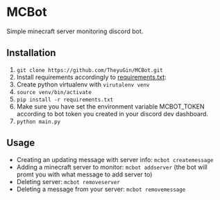 # MCBot
Simple minecraft server monitoring discord bot.

## Installation
1. `git clone https://github.com/TheyuGin/MCBot.git`
1. Install requirements accordingly to [requirements.txt](/requriements.txt):
  1. Create python virtualenv with `virutalenv venv`
  1. `source venv/bin/activate`
  1. `pip install -r requirements.txt`
1. Make sure you have set the environment variable MCBOT_TOKEN according to bot token you created in your discord dev dashboard.
1. `python main.py`

## Usage
* Creating an updating message with server info: `mcbot createmessage`
* Adding a minecraft server to monitor: `mcbot addserver` (the bot will promt you with what message to add server to)
* Deleting server: `mcbot removeserver`
* Deleting a message from your server: `mcbot removemessage`
